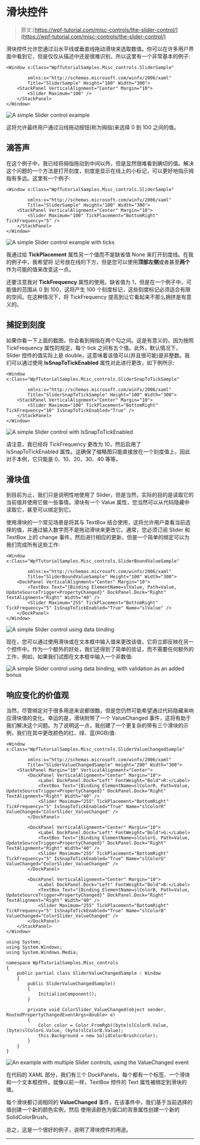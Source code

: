 # 滑块控件

> 原文:[https://wpf-tutorial.com/misc-controls/the-slider-control/](https://wpf-tutorial.com/misc-controls/the-slider-control/)

滑块控件允许您通过沿水平线或垂直线拖动滑块来选取数值。你可以在许多用户界面中看到它，但是仅仅从描述中还是很难识别，所以这里有一个非常基本的例子:

```
<Window x:Class="WpfTutorialSamples.Misc_controls.SliderSample"

        xmlns:x="http://schemas.microsoft.com/winfx/2006/xaml"
        Title="SliderSample" Height="100" Width="300">
    <StackPanel VerticalAlignment="Center" Margin="10">
        <Slider Maximum="100" />
    </StackPanel>
</Window>
```

![](../Images/b5610603e23d3df22bf2c9734131df79.png "A simple Slider control example")

这将允许最终用户通过沿线拖动按钮(称为拇指)来选择 0 到 100 之间的值。

## 滴答声

在这个例子中，我已经将拇指拖动到中间以外，但是显然很难看到确切的值。解决这个问题的一个方法是打开刻度，刻度是显示在线上的小标记，可以更好地指示拇指有多远。这里有一个例子:

<input type="hidden" name="IL_IN_ARTICLE">

```
<Window x:Class="WpfTutorialSamples.Misc_controls.SliderSample"

        xmlns:x="http://schemas.microsoft.com/winfx/2006/xaml"
        Title="SliderSample" Height="100" Width="300">
    <StackPanel VerticalAlignment="Center" Margin="10">
        <Slider Maximum="100" TickPlacement="BottomRight" TickFrequency="5" />
    </StackPanel>
</Window>
```

![](../Images/97171cfd13c39015fdf4f076f6b6c8c0.png "A simple Slider control example with ticks")

我通过给 **TickPlacement** 属性另一个值而不是缺省值 None 来打开刻度线。在我的例子中，我希望将 记号放在线的下方，但是您可以使用**顶部左侧**或者甚至**两个**作为可能的值来改变这一点。

还要注意我对 **TickFrequency** 属性的使用。缺省值为 1，但是在一个例子中，可能值的范围从 0 到 100，这将产生 100 个刻度标记，这些刻度标记必须适合有限的空间。在这种情况下，将 TickFrequency 提高到让它看起来不那么拥挤是有意义的。

## 捕捉到刻度

如果你看一下上面的截图，你会看到拇指在两个勾之间。这是有意义的，因为按照 TickFrequency 属性的规定，每个 tick 之间有五个值。此外，默认情况下，Slider 控件的值实际上是 double，这意味着该值可以(并且很可能)是非整数。我们可以通过使用 **IsSnapToTickEnabled** 属性对此进行更改，如下例所示:

```
<Window x:Class="WpfTutorialSamples.Misc_controls.SliderSnapToTickSample"

        xmlns:x="http://schemas.microsoft.com/winfx/2006/xaml"
        Title="SliderSnapToTickSample" Height="100" Width="300">
    <StackPanel VerticalAlignment="Center" Margin="10">
        <Slider Maximum="100" TickPlacement="BottomRight" TickFrequency="10" IsSnapToTickEnabled="True" />
    </StackPanel>
</Window>
```

![](../Images/a05e1f56a2b7c77502e6f27a66cff169.png "A simple Slider control with IsSnapToTickEnabled")

请注意，我已经将 TickFrequency 更改为 10，然后启用了 IsSnapToTickEnabled 属性。这确保了缩略图只能直接放在一个刻度值上，因此对于本例，它只能是 0、10、20、30、40 等等。

## 滑块值

到目前为止，我们只是说明性地使用了 Slider，但是当然，实际的目的是读取它的当前值并使用它做一些事情。滑块有一个 Value 属性，您当然可以从代码隐藏中读取它，甚至可以绑定到它。

使用滑块的一个常见场景是将其与 TextBox 结合使用，这将允许用户查看当前选择的值，并通过输入数字而不是拖动滑块来更改它。通常，您必须订阅 Slider 和 TextBox 上的 change 事件，然后进行相应的更新，但是一个简单的绑定可以为我们完成所有这些工作:

```
<Window x:Class="WpfTutorialSamples.Misc_controls.SliderBoundValueSample"

        xmlns:x="http://schemas.microsoft.com/winfx/2006/xaml"
        Title="SliderBoundValueSample" Height="100" Width="300">
    <DockPanel VerticalAlignment="Center" Margin="10">
        <TextBox Text="{Binding ElementName=slValue, Path=Value, UpdateSourceTrigger=PropertyChanged}" DockPanel.Dock="Right" TextAlignment="Right" Width="40" />
        <Slider Maximum="255" TickPlacement="BottomRight" TickFrequency="5" IsSnapToTickEnabled="True" Name="slValue" />
    </DockPanel>
</Window>
```

![](../Images/5336cbb3b3042579d90086293d9f0d33.png "A simple Slider control using data binding")

现在，您可以通过使用滑块或在文本框中输入值来更改该值，它将立即反映在另一个控件中。作为一个额外的好处，我们还得到了简单的验证，而不需要任何额外的工作，例如，如果我们试图在文本框中输入一个非数值:

![](../Images/7edb84830b581dc82ecda9ac6554c510.png "A simple Slider control using data binding, with validation as an added bonus")

## 响应变化的价值观

当然，尽管绑定对于很多用途来说都很酷，但是您仍然可能希望通过代码隐藏来响应滑块值的变化。幸运的是，滑块附带了一个 ValueChanged 事件，这将有助于我们解决这个问题。为了说明这一点，我创建了一个更复杂的带有三个滑块的示例，我们在其中更改颜色的红、绿、蓝(RGB)值:

```
<Window x:Class="WpfTutorialSamples.Misc_controls.SliderValueChangedSample"

        xmlns:x="http://schemas.microsoft.com/winfx/2006/xaml"
        Title="SliderValueChangedSample" Height="200" Width="300">
    <StackPanel Margin="10" VerticalAlignment="Center">
        <DockPanel VerticalAlignment="Center" Margin="10">
            <Label DockPanel.Dock="Left" FontWeight="Bold">R:</Label>
            <TextBox Text="{Binding ElementName=slColorR, Path=Value, UpdateSourceTrigger=PropertyChanged}" DockPanel.Dock="Right" TextAlignment="Right" Width="40" />
            <Slider Maximum="255" TickPlacement="BottomRight" TickFrequency="5" IsSnapToTickEnabled="True" Name="slColorR" ValueChanged="ColorSlider_ValueChanged" />
        </DockPanel>

        <DockPanel VerticalAlignment="Center" Margin="10">
            <Label DockPanel.Dock="Left" FontWeight="Bold">G:</Label>
            <TextBox Text="{Binding ElementName=slColorG, Path=Value, UpdateSourceTrigger=PropertyChanged}" DockPanel.Dock="Right" TextAlignment="Right" Width="40" />
            <Slider Maximum="255" TickPlacement="BottomRight" TickFrequency="5" IsSnapToTickEnabled="True" Name="slColorG" ValueChanged="ColorSlider_ValueChanged" />
        </DockPanel>

        <DockPanel VerticalAlignment="Center" Margin="10">
            <Label DockPanel.Dock="Left" FontWeight="Bold">B:</Label>
            <TextBox Text="{Binding ElementName=slColorB, Path=Value, UpdateSourceTrigger=PropertyChanged}" DockPanel.Dock="Right" TextAlignment="Right" Width="40" />
            <Slider Maximum="255" TickPlacement="BottomRight" TickFrequency="5" IsSnapToTickEnabled="True" Name="slColorB" ValueChanged="ColorSlider_ValueChanged" />
        </DockPanel>
    </StackPanel>
</Window>
```

```
using System;
using System.Windows;
using System.Windows.Media;

namespace WpfTutorialSamples.Misc_controls
{
	public partial class SliderValueChangedSample : Window
	{
		public SliderValueChangedSample()
		{
			InitializeComponent();
		}

		private void ColorSlider_ValueChanged(object sender, RoutedPropertyChangedEventArgs<double> e)
		{
			Color color = Color.FromRgb((byte)slColorR.Value, (byte)slColorG.Value, (byte)slColorB.Value);
			this.Background = new SolidColorBrush(color);
		}
	}
}
```

![](../Images/53af508b024cddc52684d5c30a8eabf7.png "An example with multiple Slider controls, using the ValueChanged event")

在代码的 XAML 部分，我们有三个 DockPanels，每个都有一个标签、一个滑块和一个文本框控件。就像以前一样，TextBox 控件的 Text 属性被绑定到滑块的值。

每个滑块都订阅相同的 **ValueChanged** 事件，在该事件中，我们基于当前选择的值创建一个新的颜色实例，然后 使用该颜色为窗口的背景属性创建一个新的 SolidColorBrush。

总之，这是一个很好的例子，说明了滑块控件的用途。

* * *